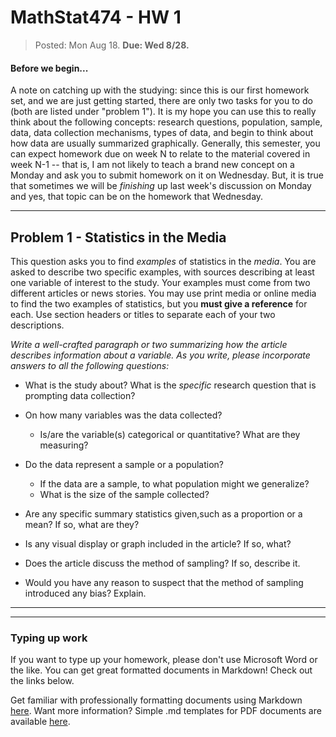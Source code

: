 # MathStat474 - HW 1 

> Posted: Mon Aug 18. **Due: Wed 8/28.** 

#### Before we begin... 

A note on catching up with the studying: since this is our first homework set, and we are just getting started, there are only two tasks for you to do (both are listed under "problem 1"). It is my hope you can use this to really think about the following concepts: research questions, population, sample, data, data collection mechanisms, types of data, and begin to think about how data are usually summarized graphically.  Generally, this semester, you can expect homework due on week N to relate to the material covered in week N-1 -- that is, I am not likely to teach a brand new concept on a Monday and ask you to submit homework on it on Wednesday. But, it is true that sometimes we will be *finishing* up last week's discussion on Monday and yes, that topic can be on the homework that Wednesday. 

----

## Problem 1 - Statistics in the Media

This question asks you to find *examples* of statistics in the *media*. You are asked to describe two specific examples, with sources describing at least one variable of interest to the study.  Your examples must come from two different articles or news stories. You may use print media or online media to find the two examples of statistics, but you **must give a reference** for each. Use section headers or titles to separate each of your two descriptions.

*Write a well-crafted paragraph or two summarizing how the article describes information about a variable. As you write, please  incorporate answers to all the following questions:* 

* What is the study about? What is the *specific* research question that is prompting data collection? 
* On how many variables was the data collected? 
  
  * Is/are the variable(s) categorical or quantitative? What are they measuring? 

* Do the data represent a sample or a population?
  * If the data are a sample, to what population might we generalize?
  * What is the size of the sample collected? 

* Are any specific summary statistics given,such as a proportion or a mean? If so, what are they?
* Is any visual display or graph included in the article? If so, what?

* Does the article discuss the method of sampling? If so, describe it.
* Would you have any reason to suspect that the method of sampling introduced any bias? Explain.

---

---

### Typing up work 

If you want to type up your homework, please don't use Microsoft Word or the like. You can get great formatted documents in Markdown! Check out the links below. 

Get familiar with professionally formatting documents using Markdown [here](https://sondzus.github.io/MathStat474/DocumentFormattingGuidelines.html). 
Want more information? Simple .md templates for PDF documents are available [here](https://sondzus.github.io/MathStat474/DocumentFormattingGuidelines.html). 

